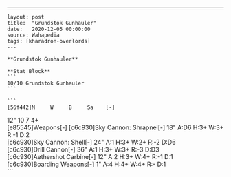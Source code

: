 ---
    layout: post
    title:  "Grundstok Gunhauler"
    date:   2020-12-05 00:00:00
    source: Wahapedia
    tags: [kharadron-overlords]
    ---
    
    **Grundstok Gunhauler**
    
    **Stat Block**
    ```
    10/10 Grundstok Gunhauler
    ```
    
    ```
    [56f442]M     W     B     Sa    [-]
12"   10    7     4+    
[e85545]Weapons[-]
[c6c930]Sky Cannon: Shrapnel[-]
18"    A:D6   H:3+   W:3+   R:-1   D:2   
[c6c930]Sky Cannon: Shell[-]
24"    A:1    H:3+   W:2+   R:-2   D:D6  
[c6c930]Drill Cannon[-]
36"    A:1    H:3+   W:3+   R:-3   D:D3  
[c6c930]Aethershot Carbine[-]
12"    A:2    H:3+   W:4+   R:-1   D:1   
[c6c930]Boarding Weapons[-]
1"     A:4    H:4+   W:4+   R:-    D:1   
    ```
    
    
    